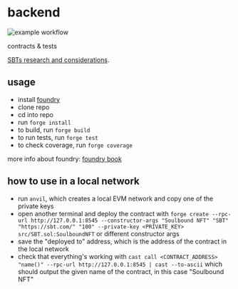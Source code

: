 # backend

![example workflow](https://github.com/cubiclearn/backend/actions/workflows/test.yml/badge.svg)

contracts &amp; tests

[SBTs research and considerations](https://hackmd.io/@donnoh-eth/SBTs).

## usage

- install [foundry](https://github.com/foundry-rs/foundry)
- clone repo
- cd into repo
- run `forge install`
- to build, run `forge build`
- to run tests, run `forge test`
- to check coverage, run `forge coverage`

more info about foundry: [foundry book](https://book.getfoundry.sh/)

## how to use in a local network

- run `anvil`, which creates a local EVM network and copy one of the private keys
- open another terminal and deploy the contract with `forge create --rpc-url http://127.0.0.1:8545 --constructor-args "Soulbound NFT" "SBT" "https://sbt.com/" "100" --private-key <PRIVATE_KEY> src/SBT.sol:SoulboundNFT` or different constructor args
- save the "deployed to" address, which is the address of the contract in the local network
- check that everything's working with `cast call <CONTRACT_ADDRESS> "name()" --rpc-url http://127.0.0.1:8545 | cast --to-ascii` which should output the given name of the contract, in this case "Soulbound NFT"
